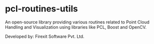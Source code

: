 # pcl-routines-utils
An open-source library providing various routines related to Point Cloud Handling and Visualization using libraries like PCL, Boost and OpenCV. 

Developed by:
Firexit Software Pvt. Ltd.
